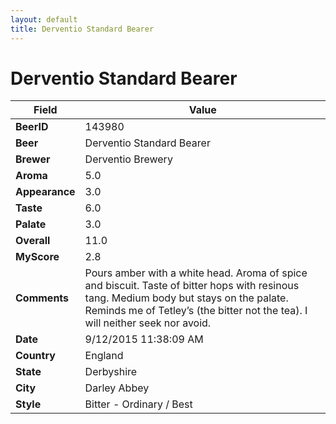 ```yaml
---
layout: default
title: Derventio Standard Bearer
---
```


# Derventio Standard Bearer

| Field         | Value     |
|---------------|-----------|
| **BeerID** | 143980 |
| **Beer** | Derventio Standard Bearer |
| **Brewer** | Derventio Brewery |
| **Aroma** | 5.0 |
| **Appearance** | 3.0 |
| **Taste** | 6.0 |
| **Palate** | 3.0 |
| **Overall** | 11.0 |
| **MyScore** | 2.8 |
| **Comments** | Pours amber with a white head. Aroma of spice and biscuit. Taste of bitter hops with resinous tang. Medium body but stays on the palate. Reminds me of Tetley’s &#40;the bitter not the tea&#41;. I will neither seek nor avoid. |
| **Date** | 9/12/2015 11:38:09 AM |
| **Country** | England |
| **State** | Derbyshire |
| **City** | Darley Abbey |
| **Style** | Bitter - Ordinary / Best |
